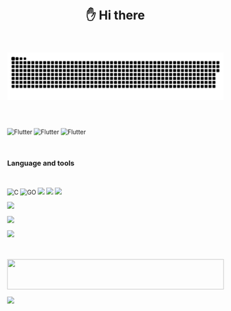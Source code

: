 <h1 align="center">

✋ Hi there 
</h1>

<br />

![github contribution grid snake animation](https://github.com/engaziwayo/snake/blob/output/github-contribution-grid-snake-dark.svg)

<br />

<!--### **Work with IoT/Embedded systems.**-->
<br />

![Flutter](https://img.shields.io/badge/STM8-ffd200?style=for-the-badge&logo=appveyor)
![Flutter](https://img.shields.io/badge/STM32-2690ff?style=for-the-badge&logo=appveyor&logoColor=violet)
![Flutter](https://img.shields.io/badge/<AT32>-ff0000?style=for-the-badge&logo=appveyor&logoColor=ffd200)

<br />

### **Language and tools**
<br />

![C](https://img.shields.io/badge/C-43ff64d9?style=for-the-badge&logo=C)
![GO](https://img.shields.io/badge/Go-27e1f5?style=for-the-badge&logo=GO&logoColor=violet)
<img src="https://img.shields.io/badge/Visual Studio Code-0078d7?&style=for-the-badge&logo=visual-studio-code&logoColor=white"/>
<img src="https://img.shields.io/badge/Github-000?&style=for-the-badge&logo=github"/>
<img src="https://img.shields.io/badge/CubeIDE-00F?&style=for-the-badge&logo="/>

<p>

![](https://github-profile-summary-cards.vercel.app/api/cards/profile-details?username=engaziwayo&theme=github_dark)

![](http://github-profile-summary-cards.vercel.app/api/cards/repos-per-language?username=engaziwayo&theme=github_dark)

![](https://github-profile-summary-cards.vercel.app/api/cards/stats?username=engaziwayo&theme=github_dark)
<!--[![Top Langs](https://github-readme-stats.vercel.app/api/top-langs/?username=engaziwayo&langs_count=8)](https://github.com/anuraghazra/github-readme-stats)-->

<br />

<!--<img src="https://github.com/engaziwayo/engaziwayo/blob/main/assets/bobs-burger-tina-belcher.gif" alt="The Unlimited" width="400" align="center"/>-->

<br />
<!--📏LINE-->
<img src="https://i.imgur.com/dBaSKWF.gif" height="70" width="100%">

![](https://komarev.com/ghpvc/?username=engaziwayo)

